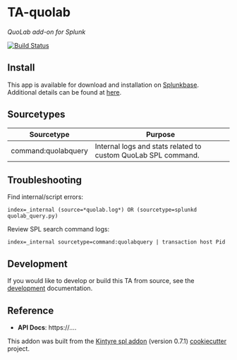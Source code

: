 # TA-quolab

_QuoLab add-on for Splunk_


[![Build Status](https://github.com/quolab/splunk-add-on/actions/workflows/build.yml/badge.svg?branch=main)](https://github.com/quolab/splunk-add-on/actions)


## Install



This app is available for download and installation on [Splunkbase](https://splunkbase.splunk.com/apps/#/search/TA-quolab/).
Additional details can be found at [here](./.splunkbase/details.md).



## Sourcetypes

| Sourcetype | Purpose |
| ---------- | ------- |
| command:quolabquery | Internal logs and stats related to custom QuoLab SPL command. |

## Troubleshooting

Find internal/script errors:

```
index=_internal (source=*quolab.log*) OR (sourcetype=splunkd quolab_query.py)
```

Review SPL search command logs:

```
index=_internal sourcetype=command:quolabquery | transaction host Pid
```

## Development

If you would like to develop or build this TA from source, see the [development](./DEVELOPMENT.md) documentation.

## Reference

 * **API Docs**:  https://....


This addon was built from the [Kintyre spl addon](https://github.com/Kintyre/cypress_ta_spl) (version 0.7.1) [cookiecutter](https://github.com/audreyr/cookiecutter) project.
